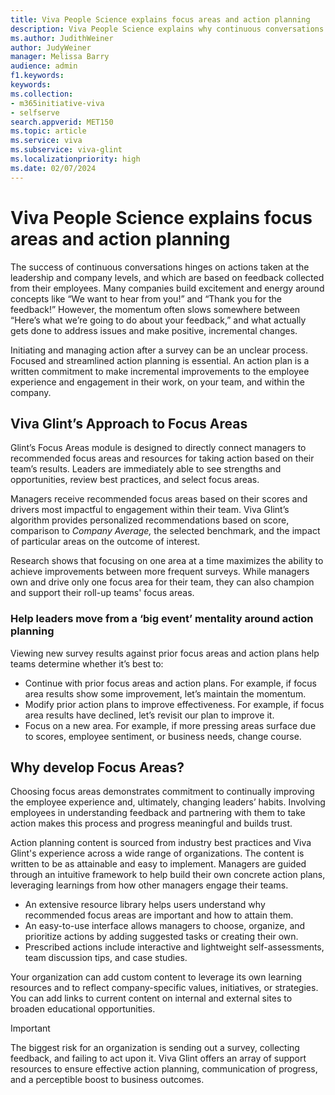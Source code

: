 ```yaml
---
title: Viva People Science explains focus areas and action planning
description: Viva People Science explains why continuous conversations are essential to successful action taking.
ms.author: JudithWeiner
author: JudyWeiner
manager: Melissa Barry
audience: admin
f1.keywords: 
keywords: 
ms.collection:  
- m365initiative-viva
- selfserve 
search.appverid: MET150 
ms.topic: article
ms.service: viva
ms.subservice: viva-glint
ms.localizationpriority: high
ms.date: 02/07/2024
---
```


# Viva People Science explains focus areas and action planning 

The success of continuous conversations hinges on actions taken at the leadership and company levels, and which are based on feedback collected from their employees. Many companies build excitement and energy around concepts like “We want to hear from you!” and “Thank you for the feedback!” However, the momentum often slows somewhere between “Here’s what we’re going to do about your feedback,” and what actually gets done to address issues and make positive, incremental changes.

Initiating and managing action after a survey can be an unclear process. Focused and streamlined action planning is essential. An action plan is a written commitment to make incremental improvements to the employee experience and engagement in their work, on your team, and within the company. 

## Viva Glint’s Approach to Focus Areas

Glint’s Focus Areas module is designed to directly connect managers to recommended focus areas and resources for taking action based on their team’s results. Leaders are immediately able to see strengths and opportunities, review best practices, and select focus areas. 

Managers receive recommended focus areas based on their scores and drivers most impactful to engagement within their team. Viva Glint’s algorithm provides personalized recommendations based on score, comparison to *Company Average,* the selected benchmark, and the impact of particular areas on the outcome of interest.

Research shows that focusing on one area at a time maximizes the ability to achieve improvements between more frequent surveys. While managers own and drive only one focus area for their team, they can also champion and support their roll-up teams' focus areas.

### Help leaders move from a ‘big event’ mentality around action planning

Viewing new survey results against prior focus areas and action plans help teams determine whether it’s best to:

- Continue with prior focus areas and action plans. For example, if focus area results show some improvement, let’s maintain the momentum.
- Modify prior action plans to improve effectiveness. For example, if focus area results have declined, let’s revisit our plan to improve it.
- Focus on a new area. For example, if more pressing areas surface due to scores, employee sentiment, or business needs, change course.

## Why develop Focus Areas?

Choosing focus areas demonstrates commitment to continually improving the employee experience and, ultimately, changing leaders’ habits. Involving employees in understanding feedback and partnering with them to take action makes this process and progress meaningful and builds trust. 

Action planning content is sourced from industry best practices and Viva Glint's experience across a wide range of organizations. The content is written to be as attainable and easy to implement. Managers are guided through an intuitive framework to help build their own concrete action plans, leveraging learnings from how other managers engage their teams.
- An extensive resource library helps users understand why recommended focus areas are important and how to attain them.
- An easy-to-use interface allows managers to choose, organize, and prioritize actions by adding suggested tasks or creating their own.
- Prescribed actions include interactive and lightweight self-assessments, team discussion tips, and case studies.

Your organization can add custom content to leverage its own learning resources and to reflect company-specific values, initiatives, or strategies. You can add links to current content on internal and external sites to broaden educational opportunities.

>[!IMPORTANT]
>The biggest risk for an organization is sending out a survey, collecting feedback, and failing to act upon it. Viva Glint offers an array of support resources to ensure effective action planning, communication of progress, and a perceptible boost to business outcomes.


